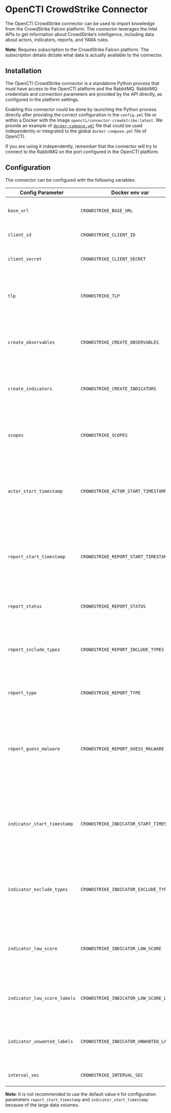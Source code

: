 # OpenCTI CrowdStrike Connector

The OpenCTI CrowdStrike connector can be used to import knowledge from the CrowdStrike
Falcon platform. The connector leverages the Intel APIs to get information about
CrowdStrike’s intelligence, including data about actors, indicators, reports, and YARA
rules.

**Note**: Requires subscription to the CrowdStrike Falcon platform. The subscription
details dictate what data is actually available to the connector.

## Installation

The OpenCTI CrowdStrike connector is a standalone Python process that must have access
to the OpenCTI platform and the RabbitMQ. RabbitMQ credentials and connection parameters
are provided by the API directly, as configured in the platform settings.

Enabling this connector could be done by launching the Python process directly after
providing the correct configuration in the `config.yml` file or within a Docker with
the image `opencti/connector-crowdstrike:latest`. We provide an example of
[`docker-compose.yml`](docker-compose.yml) file that could be used independently or
integrated to the global `docker-compose.yml` file of OpenCTI.

If you are using it independently, remember that the connector will try to connect to
the RabbitMQ on the port configured in the OpenCTI platform.

## Configuration

The connector can be configured with the following variables:

| Config Parameter             | Docker env var                           | Default                                                    | Description                                                                                               |
|------------------------------|------------------------------------------|------------------------------------------------------------|-----------------------------------------------------------------------------------------------------------|
| `base_url`                   | `CROWDSTRIKE_BASE_URL`                   | `https://api.crowdstrike.com`                              | The base URL for the CrowdStrike APIs.                                                                    |
| `client_id`                  | `CROWDSTRIKE_CLIENT_ID`                  | `ChangeMe`                                                 | The CrowdStrike API client ID.                                                                            |
| `client_secret`              | `CROWDSTRIKE_CLIENT_SECRET`              | `ChangeMe`                                                 | The CrowdStrike API client secret.                                                                        |
| `tlp`                        | `CROWDSTRIKE_TLP`                        | `Amber`                                                    | The TLP marking used for the imported objects in the OpenCTI.                                             |
| `create_observables`         | `CROWDSTRIKE_CREATE_OBSERVABLES`         | `true`                                                     | If true then observables will be created from the CrowdStrike indicators.                                 |
| `create_indicators`          | `CROWDSTRIKE_CREATE_INDICATORS`          | `true`                                                     | If true then indicators will be created from the CrowdStrike indicators.                                  |
| `scopes`                     | `CROWDSTRIKE_SCOPES`                     | `actor,report,indicator,yara_master,snort_suricata_master` | The scopes defines what data will be imported from the CrowdStrike.                                       |
| `actor_start_timestamp`      | `CROWDSTRIKE_ACTOR_START_TIMESTAMP`      | `0`                                                        | The Actors created after this timestamp will be imported. Timestamp in UNIX Epoch time, UTC.              |
| `report_start_timestamp`     | `CROWDSTRIKE_REPORT_START_TIMESTAMP`     | `0`                                                        | The Reports created after this timestamp will be imported. Timestamp in UNIX Epoch time, UTC.             |
| `report_status`              | `CROWDSTRIKE_REPORT_STATUS`              | `New`                                                      | The status of imported reports in the OpenCTI.                                                            |
| `report_include_types`       | `CROWDSTRIKE_REPORT_INCLUDE_TYPES`       | `notice,tipper,intelligence report,periodic report`        | The types of Reports included in the import. The types are defined by the CrowdStrike.                    |
| `report_type`                | `CROWDSTRIKE_REPORT_TYPE`                | `Threat Report`                                            | The type of imported reports in the OpenCTI.                                                              |
| `report_guess_malware`       | `CROWDSTRIKE_REPORT_GUESS_MALWARE`       | `false`                                                    | The Report tags are used to guess (queries malwares in the OpenCTI) malwares related to the given Report. |
| `indicator_start_timestamp`  | `CROWDSTRIKE_INDICATOR_START_TIMESTAMP`  | `0`                                                        | The Indicators published after this timestamp will be imported. Timestamp in UNIX Epoch time, UTC.        |
| `indicator_exclude_types`    | `CROWDSTRIKE_INDICATOR_EXCLUDE_TYPES`    | `hash_ion,hash_md5,hash_sha1`                              | The types of Indicators excluded from the import. The types are defined by the CrowdStrike.               |
| `indicator_low_score`        | `CROWDSTRIKE_INDICATOR_LOW_SCORE`        | `40`                                                       | If any of the low score labels are found on the indicator then this value is used as a score.             |
| `indicator_low_score_labels` | `CROWDSTRIKE_INDICATOR_LOW_SCORE_LABELS` | `MaliciousConfidence/Low`                                  | The labels used to determine the low score indicators.                                                    |
| `indicator_unwanted_labels`  | `CROWDSTRIKE_INDICATOR_UNWANTED_LABELS`  | ``                                                         | Indicators to be excluded from import based on the labels affixed to them.                                |
| `interval_sec`               | `CROWDSTRIKE_INTERVAL_SEC`               | `1800`                                                     | The import interval in seconds.                                                                           |

**Note**: It is not recommended to use the default value `0` for configuration parameters `report_start_timestamp` and `indicator_start_timestamp` because of the large data volumes.
